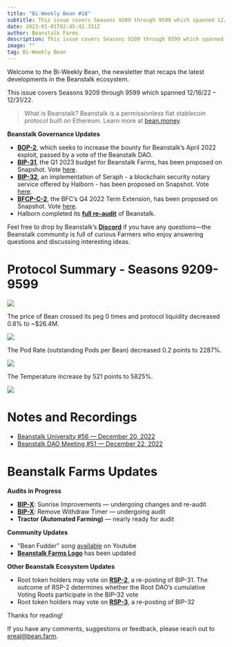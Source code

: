 ```yaml
---
title: "Bi-Weekly Bean #18"
subtitle: This issue covers Seasons 9209 through 9599 which spanned 12/16/22 – 12/31/22.
date: 2023-01-01T02:45:42.331Z
author: Beanstalk Farms
description: This issue covers Seasons 9209 through 9599 which spanned 12/16/22 – 12/31/22.
image: ""
tag: Bi-Weekly Bean
---
```

Welcome to the Bi-Weekly Bean, the newsletter that recaps the latest developments in the Beanstalk ecosystem.

This issue covers Seasons 9209 through 9599 which spanned 12/16/22 – 12/31/22.

> What is Beanstalk? Beanstalk is a permissionless fiat stablecoin protocol built on Ethereum. Learn more at [bean.money](https://bean.money/).

**Beanstalk Governance Updates**

* **[BOP-2](https://snapshot.org/#/beanstalkdao.eth/proposal/0xab93c3857af998c0bf70049fc82cf191407a52d9a710ce7ad1a6ddb7a7b3601c)**, which seeks to increase the bounty for Beanstalk’s April 2022 exploit, passed by a vote of the Beanstalk DAO.
* **[BIP-31](https://github.com/BeanstalkFarms/Beanstalk/pull/176)**, the Q1 2023 budget for Beanstalk Farms, has been proposed on Snapshot. Vote [here](https://app.bean.money/#/governance/0x184c458cf3f69f4cb62bf92e9f31f873aa852aea3f9d60116e9c6dd9afa4d8ff).
* **[BIP-32](https://github.com/BeanstalkFarms/Beanstalk/pull/175)**, an implementation of Seraph - a blockchain security notary service offered by Halborn - has been proposed on Snapshot. Vote [here](https://app.bean.money/#/governance/0xa23167457ea2be6939f1a296cc14357366d9de995eb0d261bcbcdebf13bad0e8).
* **[BFCP-C-2](https://snapshot.org/#/beanstalkfarms.eth/proposal/0xafac63673dd6eab0e372e55fe66dc5425f026fbcc0f45b025cb0fa74d759181e)**, the BFC’s Q4 2022 Term Extension, has been proposed on Snapshot. Vote [here](https://snapshot.org/#/beanstalkfarms.eth/proposal/0xafac63673dd6eab0e372e55fe66dc5425f026fbcc0f45b025cb0fa74d759181e).
* Halborn completed its **[full re-audit](https://discord.com/channels/880413392916054098/1025448845594861718/1054577158619664445)** of Beanstalk.

Feel free to drop by Beanstalk’s **[Discord](https://discord.gg/beanstalk)** if you have any questions—the Beanstalk community is full of curious Farmers who enjoy answering questions and discussing interesting ideas.

# **Protocol Summary - Seasons 9209-9599**

![](/assets/uploads/price18.png)

The price of Bean crossed its peg 0 times and protocol liquidity decreased 0.8% to ~$26.4M.

![](/assets/uploads/liq18.png)

The Pod Rate (outstanding Pods per Bean) decreased 0.2 points to 2287%.

![](/assets/uploads/prate18.png)

The Temperature increase by 521 points to 5825%.

![](/assets/uploads/temp18.png)

# Notes and Recordings

* [Beanstalk University #56 — December 20, 2022](https://www.notion.so/Beanstalk-University-Class-56-cf6b9900e08745358356d7382a54259e)
* [Beanstalk DAO Meeting #51 — December 22, 2022](https://www.notion.so/3b4374363a234692b02c413e3bf35086)

# Beanstalk Farms **Updates**

**Audits in Progress**

* **[BIP-X](https://github.com/BeanstalkFarms/Beanstalk/pull/133)**: Sunrise Improvements — undergoing changes and re-audit
* **[BIP-X](https://github.com/BeanstalkFarms/Beanstalk/pull/172)**: Remove Withdraw Timer — undergoing audit
* **Tractor (Automated Farming)** — nearly ready for audit

**Community Updates**

* "Bean Fudder" song [available](https://www.youtube.com/watch?v=VJG3A7ucJpE) on Youtube
* **[Beanstalk Farms Logo](https://twitter.com/BeanstalkFarms/status/1604923609234841600)** has been updated

**Other Beanstalk Ecosystem Updates**

* Root token holders may vote on **[RSP-2](https://snapshot.org/#/rootstalkproposals.eth/proposal/0x476c46bdfffe7225a00882a49c5c33c1cd03c402c381c9844f37b66a5f565a27)**, a re-posting of BIP-31. The outcome of RSP-2 determines whether the Root DAO’s cumulative Voting Roots participate in the BIP-32 vote
* Root token holders may vote on **[RSP-3](https://snapshot.org/#/rootstalkproposals.eth/proposal/0x591c50d8566b62961aeb22e31e289a90e9ff1e14c9c39e0bb6a989b54476bf30)**, a re-posting of BIP-32

Thanks for reading!

If you have any comments, suggestions or feedback, please reach out to ereal@bean.farm.